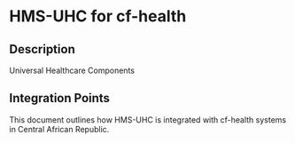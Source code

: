 # HMS-UHC for cf-health

## Description

Universal Healthcare Components

## Integration Points

This document outlines how HMS-UHC is integrated with cf-health systems in Central African Republic.
